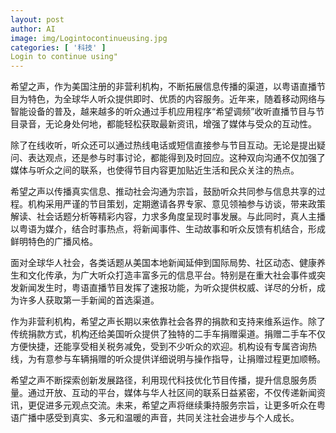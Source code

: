 ```yaml
---
layout: post
author: AI
image: img/Logintocontinueusing.jpg
categories: [ '科技' ]
Login to continue using"
---
```

希望之声，作为美国注册的非营利机构，不断拓展信息传播的渠道，以粤语直播节目为特色，为全球华人听众提供即时、优质的内容服务。近年来，随着移动网络与智能设备的普及，越来越多的听众通过手机应用程序“希望调频”收听直播节目与节目录音，无论身处何地，都能轻松获取最新资讯，增强了媒体与受众的互动性。

除了在线收听，听众还可以通过热线电话或短信直接参与节目互动。无论是提出疑问、表达观点，还是参与时事讨论，都能得到及时回应。这种双向沟通不仅加强了媒体与听众之间的联系，也使得节目内容更加贴近生活和民众关注的热点。

希望之声以传播真实信息、推动社会沟通为宗旨，鼓励听众共同参与信息共享的过程。机构采用严谨的节目策划，定期邀请各界专家、意见领袖参与访谈，带来政策解读、社会话题分析等精彩内容，力求多角度呈现时事发展。与此同时，真人主播以粤语为媒介，结合时事热点，将新闻事件、生动故事和听众反馈有机结合，形成鲜明特色的广播风格。

面对全球华人社会，各类话题从美国本地新闻延伸到国际局势、社区动态、健康养生和文化传承，为广大听众打造丰富多元的信息平台。特别是在重大社会事件或突发新闻发生时，粤语直播节目发挥了速报功能，为听众提供权威、详尽的分析，成为许多人获取第一手新闻的首选渠道。

作为非营利机构，希望之声长期以来依靠社会各界的捐款和支持来维系运作。除了传统捐款方式，机构还给美国听众提供了独特的二手车捐赠渠道。捐赠二手车不仅方便快捷，还能享受相关税务减免，受到不少听众的欢迎。机构设有专属咨询热线，为有意参与车辆捐赠的听众提供详细说明与操作指导，让捐赠过程更加顺畅。

希望之声不断探索创新发展路径，利用现代科技优化节目传播，提升信息服务质量。通过开放、互动的平台，媒体与华人社区间的联系日益紧密，不仅传递新闻资讯，更促进多元观点交流。未来，希望之声将继续秉持服务宗旨，让更多听众在粤语广播中感受到真实、多元和温暖的声音，共同关注社会进步与个人成长。